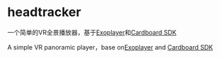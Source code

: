 # headtracker
一个简单的VR全景播放器，基于[Exoplayer](https://exoplayer.dev/)和[Cardboard SDK](https://github.com/googlevr/cardboard)

A simple VR panoramic player，base on[Exoplayer](https://exoplayer.dev/) and [Cardboard SDK](https://github.com/googlevr/cardboard)
